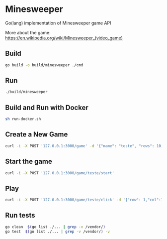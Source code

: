 # Minesweeper

Go(lang) implementation of Minesweeper game API

More about the game: https://en.wikipedia.org/wiki/Minesweeper_(video_game)

## Build

``` sh
go build -o build/minesweeper ./cmd
```

## Run

``` sh
./build/minesweeper
```

## Build and Run with Docker

``` sh
sh run-docker.sh
```

## Create a New Game

``` sh
curl -i -X POST '127.0.0.1:3000/game' -d '{"name": "teste", "rows": 10, "cols": 8, "mines": 20}'
```

## Start the game

``` sh
curl -i -X POST '127.0.0.1:3000/game/teste/start'
```

## Play

``` sh
curl -i -X POST '127.0.0.1:3000/game/teste/click' -d '{"row": 1,"col":1}'
```

## Run tests

``` sh
go clean  $(go list ./... | grep -v /vendor/)
go test  $(go list ./... | grep -v /vendor/) -v
```

